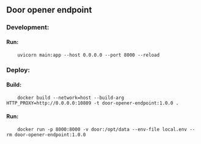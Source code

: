## Door opener endpoint

### Development:

#### Run:

```shell
    uvicorn main:app --host 0.0.0.0 --port 8000 --reload
```

### Deploy:

#### Build:

```shell
    docker build --network=host --build-arg HTTP_PROXY=http://0.0.0.0:10809 -t door-opener-endpoint:1.0.0 .
```
#### Run:
```shell
    docker run -p 8000:8000 -v door:/opt/data --env-file local.env --rm door-opener-endpoint:1.0.0
```